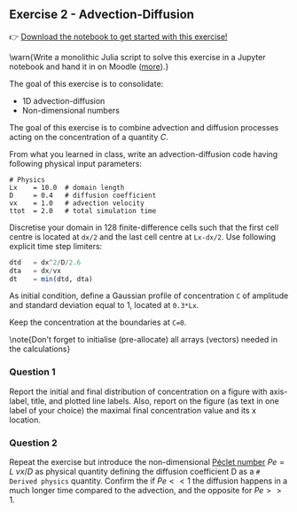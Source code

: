 <!--This file was generated, do not modify it.-->
## Exercise 2 - **Advection-Diffusion**

👉 [Download the notebook to get started with this exercise!](https://github.com/eth-vaw-glaciology/course-101-0250-00/blob/main/notebooks/lecture2_ex2.ipynb)

\warn{Write a monolithic Julia script to solve this exercise in a Jupyter notebook and hand it in on Moodle ([more](/homework)).}

The goal of this exercise is to consolidate:
- 1D advection-diffusion
- Non-dimensional numbers

The goal of this exercise is to combine advection and diffusion processes acting on the concentration of a quantity $C$.

From what you learned in class, write an advection-diffusion code having following physical input parameters:

```
# Physics
Lx    = 10.0  # domain length
D     = 0.4   # diffusion coefficient
vx    = 1.0   # advection velocity
ttot  = 2.0   # total simulation time
```

Discretise your domain in 128 finite-difference cells such that the first cell centre is located at `dx/2` and the last cell centre at `Lx-dx/2`. Use following explicit time step limiters:

```julia
dtd   = dx^2/D/2.6
dta   = dx/vx
dt    = min(dtd, dta)
```

As initial condition, define a Gaussian profile of concentration `C` of amplitude and standard deviation equal to 1, located at `0.3*Lx`.

Keep the concentration at the boundaries at `C=0`.

\note{Don't forget to initialise (pre-allocate) all arrays (vectors) needed in the calculations}

### Question 1

Report the initial and final distribution of concentration on a figure with axis-label, title, and plotted line labels. Also, report on the figure (as text in one label of your choice) the maximal final concentration value and its x location.

### Question 2

Repeat the exercise but introduce the non-dimensional [Péclet number](https://en.wikipedia.org/wiki/Péclet_number) $Pe = L~vx/D$ as physical quantity defining the diffusion coefficient D as a `# Derived physics` quantity. Confirm the if $Pe << 1$ the diffusion happens in a much longer time compared to the advection, and the opposite for $Pe >> 1$.


